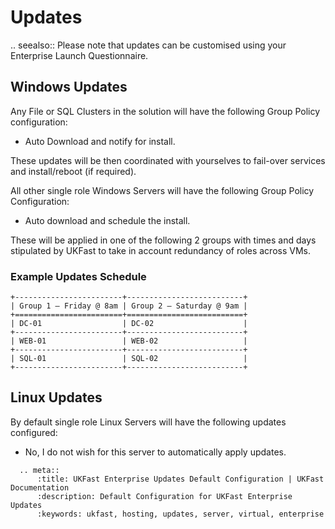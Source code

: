 # Updates

.. seealso::
   Please note that updates can be customised using your Enterprise Launch Questionnaire.

## Windows Updates

Any File or SQL Clusters in the solution will have the following Group Policy configuration:
- Auto Download and notify for install.

These updates will be then coordinated with yourselves to fail-over services and install/reboot (if required). 

All other single role Windows Servers will have the following Group Policy Configuration:
- Auto download and schedule the install.

These will be applied in one of the following 2 groups with times and days stipulated by UKFast to take in account redundancy of roles across VMs. 

### Example Updates Schedule
```eval_rst
+------------------------+--------------------------+
| Group 1 – Friday @ 8am | Group 2 – Saturday @ 9am |
+========================+==========================+
| DC-01                  | DC-02                    |
+------------------------+--------------------------+
| WEB-01                 | WEB-02                   |
+------------------------+--------------------------+
| SQL-01                 | SQL-02                   |
+------------------------+--------------------------+
```

## Linux Updates

By default single role Linux Servers will have the following updates configured:

- No, I do not wish for this server to automatically apply updates.

```eval_rst
  .. meta::
      :title: UKFast Enterprise Updates Default Configuration | UKFast Documentation
      :description: Default Configuration for UKFast Enterprise Updates
      :keywords: ukfast, hosting, updates, server, virtual, enterprise


